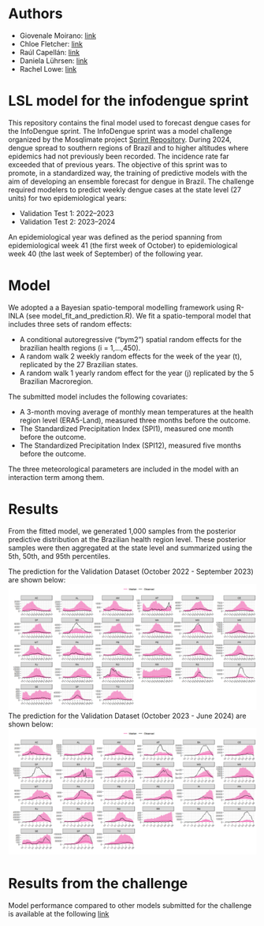 # Authors
- Giovenale Moirano: [link](https://www.bsc.es/moirano-giovenale)
- Chloe Fletcher: [link](https://www.bsc.es/fletcher-chloe)
- Raúl Capellán: [link](https://www.bsc.es/ca/capellan-fernandez-raul)
- Daniela Lührsen: [link](https://www.bsc.es/es/luhrsen-daniela-sofie)
- Rachel Lowe: [link](https://www.bsc.es/lowe-rachel)


# LSL model for the infodengue sprint
This repository contains the final model used to forecast dengue cases for the InfoDengue sprint. The InfoDengue sprint was a model challenge organized by the Mosqlimate project [Sprint Repository](https://github.com/Mosqlimate-project/sprint-template/tree/main). During 2024, dengue spread to southern regions of Brazil and to higher altitudes where epidemics had not previously been recorded. The incidence rate far exceeded that of previous years. The objective of this sprint was to promote, in a standardized way, the training of predictive models with the aim of developing an ensemble forecast for dengue in Brazil. The challenge required modelers to predict weekly dengue cases at the state level (27 units) for two epidemiological years:

- Validation Test 1: 2022–2023
- Validation Test 2: 2023–2024

An epidemiological year was defined as the period spanning from epidemiological week 41 (the first week of October) to epidemiological week 40 (the last week of September) of the following year.

# Model 
We adopted a a Bayesian spatio-temporal modelling framework using R-INLA (see model_fit_and_prediction.R). We fit a spatio-temporal model that includes three sets of random effects:

-  A conditional autoregressive (“bym2”) spatial random effects for the brazilian health regions  (i = 1,…,450).
-  A random walk 2 weekly random effects for the week of the year (t), replicated by the 27 Brazilian states.  
-  A random walk 1 yearly random effect for the year (j) replicated by the 5 Brazilian Macroregion.

The submitted model includes the following covariates:

- A 3-month moving average of monthly mean temperatures at the health region level (ERA5-Land), measured three months before the outcome.
- The Standardized Precipitation Index (SPI1), measured one month before the outcome.
- The Standardized Precipitation Index (SPI12), measured five months before the outcome.

The three meteorological parameters are included in the model with an interaction term among them.

# Results
From the fitted model, we generated 1,000 samples from the posterior predictive distribution at the Brazilian health region level. These posterior samples were then aggregated at the state level and summarized using the 5th, 50th, and 95th percentiles.

The prediction for the Validation Dataset (October 2022 - September 2023) are shown below:
![Validation Set 1](test1_plot.png)
The prediction for the Validation Dataset (October 2023 - June 2024) are shown below:
![Validation Set 2](test2_plot.png)

# Results from the challenge 
Model performance compared to other models submitted for the challenge is available at the following  [link](https://github.com/Mosqlimate-project/sprint-template/blob/main/scores/scores.md)

